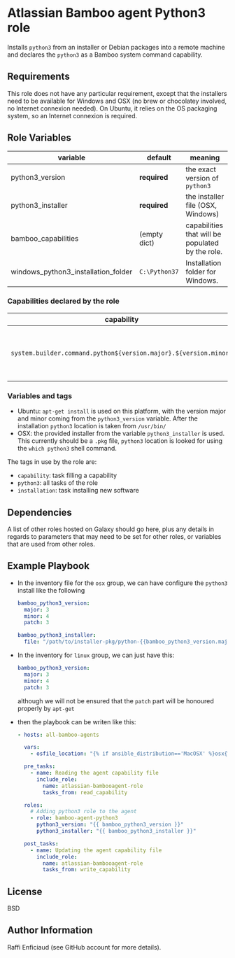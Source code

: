 Atlassian Bamboo agent Python3 role
===================================

Installs `python3` from an installer or Debian packages into a remote machine and declares the `python3` as a Bamboo system command capability.

Requirements
------------

This role does not have any particular requirement, except that the installers need to be available for Windows and OSX (no brew or chocolatey involved, no
Internet connexion needed).
On Ubuntu, it relies on the OS packaging system, so an Internet connexion is required.

Role Variables
--------------

| variable | default | meaning |
|----------|---------|---------|
|python3_version| **required**| the exact version of `python3`|
|python3_installer| **required** | the installer file (OSX, Windows)|
|bamboo_capabilities| (empty dict) | capabilities that will be populated by the role. |
|windows_python3_installation_folder| `C:\Python37` | Installation folder for Windows. |

### Capabilities declared by the role

| capability | value |
|----------|---------|
|`system.builder.command.python${version.major}.${version.minor}`| location of the `python3` binary of the given major/minor version|

### Variables and tags

* Ubuntu: `apt-get install` is used on this platform, with the version major and minor coming from the `python3_version` variable. After the installation
  `python3` location is taken from `/usr/bin/`
* OSX: the provided installer from the variable `python3_installer` is used. This currently should be a `.pkg` file, `python3` location is looked for using the `which python3` shell command.

The tags in use by the role are:

* `capability`: task filling a capability
* `python3`: all tasks of the role
* `installation`: task installing new software

Dependencies
------------

A list of other roles hosted on Galaxy should go here, plus any details in regards to parameters that may need to be set for other roles, or variables that are used from other roles.

Example Playbook
----------------

* In the inventory file for the `osx` group, we can have configure the `python3` install like the following
  ```yaml
  bamboo_python3_version:
    major: 3
    minor: 4
    patch: 3

  bamboo_python3_installer:
    file: "/path/to/installer-pkg/python-{{bamboo_python3_version.major}}.{{bamboo_python3_version.minor}}.{{bamboo_python3_version.patch}}-macosx10.6.pkg"
  ```
* In the inventory for `linux` group, we can just have this:
  ```yaml
  bamboo_python3_version:
    major: 3
    minor: 4
    patch: 3
  ```

  although we will not be ensured that the `patch` part will be honoured properly by `apt-get`

* then the playbook can be writen like this:

  ```yaml
  - hosts: all-bamboo-agents

    vars:
      - osfile_location: "{% if ansible_distribution=='MacOSX' %}osx{% elif ansible_distribution=='Ubuntu' %}linux{% elif ansible_os_family=='Windows' %}windows{% endif %}"

    pre_tasks:
      - name: Reading the agent capability file
        include_role:
          name: atlassian-bambooagent-role
          tasks_from: read_capability

    roles:
      # Adding python3 role to the agent
      - role: bamboo-agent-python3
        python3_version: "{{ bamboo_python3_version }}"
        python3_installer: "{{ bamboo_python3_installer }}"

    post_tasks:
      - name: Updating the agent capability file
        include_role:
          name: atlassian-bambooagent-role
          tasks_from: write_capability
  ```

License
-------

BSD

Author Information
------------------

Raffi Enficiaud (see GitHub account for more details).
